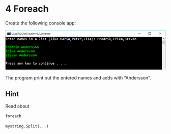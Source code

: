 ﻿# 4 Foreach

Create the following console app:

![7](Images/7.png)
 
The program print out the entered names and adds with “Andersson”. 


## Hint

Read about

    foreach

    mystring.Split(...)